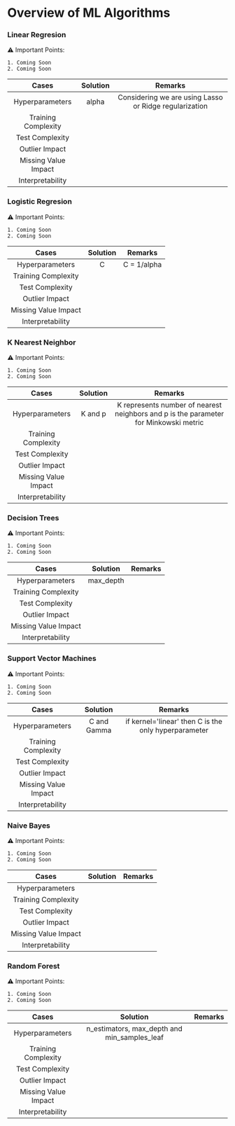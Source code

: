 # Overview of ML Algorithms

### Linear Regresion

:warning:  Important Points:

    1. Coming Soon
	2. Coming Soon


| Cases | Solution | Remarks |
| :---: | :---: | :---: |
| Hyperparameters | alpha | Considering we are using Lasso or Ridge regularization |
| Training Complexity |  |  |
| Test Complexity |  |  |
| Outlier Impact |  |  |
| Missing Value Impact |  |  |
| Interpretability |  |  |


### Logistic Regresion

:warning:  Important Points:

    1. Coming Soon
	2. Coming Soon


| Cases | Solution | Remarks |
| :---: | :---: | :---: |
| Hyperparameters | C | C = 1/alpha |
| Training Complexity |  |  |
| Test Complexity |  |  |
| Outlier Impact |  |  |
| Missing Value Impact |  |  |
| Interpretability |  |  |


### K Nearest Neighbor

:warning:  Important Points:

    1. Coming Soon
	2. Coming Soon


| Cases | Solution | Remarks |
| :---: | :---: | :---: |
| Hyperparameters | K and p | K represents number of nearest neighbors and p is the parameter for Minkowski metric |
| Training Complexity |  |  |
| Test Complexity |  |  |
| Outlier Impact |  |  |
| Missing Value Impact |  |  |
| Interpretability |  |  |


### Decision Trees

:warning:  Important Points:

    1. Coming Soon
	2. Coming Soon


| Cases | Solution | Remarks |
| :---: | :---: | :---: |
| Hyperparameters | max_depth |  |
| Training Complexity |  |  |
| Test Complexity |  |  |
| Outlier Impact |  |  |
| Missing Value Impact |  |  |
| Interpretability |  |  |


### Support Vector Machines

:warning:  Important Points:

    1. Coming Soon
	2. Coming Soon


| Cases | Solution | Remarks |
| :---: | :---: | :---: |
| Hyperparameters | C and Gamma | if kernel='linear' then C is the only hyperparameter |
| Training Complexity |  |  |
| Test Complexity |  |  |
| Outlier Impact |  |  |
| Missing Value Impact |  |  |
| Interpretability |  |  |


### Naive Bayes

:warning:  Important Points:

    1. Coming Soon
	2. Coming Soon


| Cases | Solution | Remarks |
| :---: | :---: | :---: |
| Hyperparameters |  |  |
| Training Complexity |  |  |
| Test Complexity |  |  |
| Outlier Impact |  |  |
| Missing Value Impact |  |  |
| Interpretability |  |  |


### Random Forest

:warning:  Important Points:

    1. Coming Soon
	2. Coming Soon


| Cases | Solution | Remarks |
| :---: | :---: | :---: |
| Hyperparameters | n_estimators, max_depth and min_samples_leaf |  |
| Training Complexity |  |  |
| Test Complexity |  |  |
| Outlier Impact |  |  |
| Missing Value Impact |  |  |
| Interpretability |  |  |
